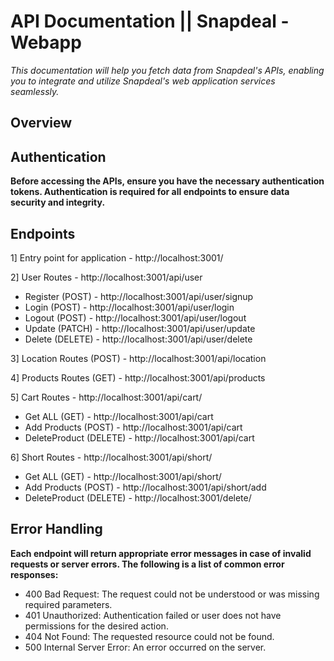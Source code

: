 # API Documentation || Snapdeal - Webapp

*This documentation will help you fetch data from Snapdeal's APIs, enabling you to integrate and utilize Snapdeal's web application services seamlessly.*

## Overview


## Authentication

**Before accessing the APIs, ensure you have the necessary authentication tokens. Authentication is required for all endpoints to ensure data security and integrity.**

## Endpoints

1] Entry point for application - http://localhost:3001/

2] User Routes - http://localhost:3001/api/user

   - Register (POST)   - http://localhost:3001/api/user/signup
   - Login    (POST)   - http://localhost:3001/api/user/login
   - Logout   (POST)   - http://localhost:3001/api/user/logout
   - Update   (PATCH)  - http://localhost:3001/api/user/update
   - Delete   (DELETE) - http://localhost:3001/api/user/delete

3] Location Routes (POST) - http://localhost:3001/api/location

4] Products Routes (GET) - http://localhost:3001/api/products

5] Cart Routes - http://localhost:3001/api/cart/

   - Get ALL       (GET)    - http://localhost:3001/api/cart
   - Add Products  (POST)   - http://localhost:3001/api/cart
   - DeleteProduct (DELETE) - http://localhost:3001/api/cart

6] Short Routes - http://localhost:3001/api/short/

   - Get ALL       (GET)    - http://localhost:3001/api/short/
   - Add Products  (POST)   - http://localhost:3001/api/short/add
   - DeleteProduct (DELETE) - http://localhost:3001/delete/


## Error Handling

**Each endpoint will return appropriate error messages in case of invalid requests or server errors. The following is a list of common error responses:**

- 400 Bad Request: The request could not be understood or was missing required parameters.
- 401 Unauthorized: Authentication failed or user does not have permissions for the desired action.
- 404 Not Found: The requested resource could not be found.
- 500 Internal Server Error: An error occurred on the server.